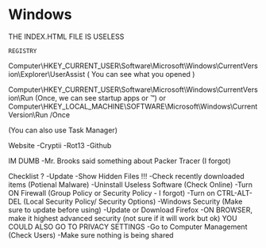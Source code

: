 # Windows

THE INDEX.HTML FILE IS USELESS

    REGISTRY

Computer\HKEY_CURRENT_USER\Software\Microsoft\Windows\CurrentVersion\Explorer\UserAssist ( You can see what you opened )

Computer\HKEY_CURRENT_USER\Software\Microsoft\Windows\CurrentVersion\Run (Once, we can see startup apps or ™) or Computer\HKEY_LOCAL_MACHINE\SOFTWARE\Microsoft\Windows\CurrentVersion\Run /Once

(You can also use Task Manager)

Website
-Cryptii
-Rot13
-Github

IM DUMB
-Mr. Brooks said something about Packer Tracer (I forgot)

Checklist ?
-Update 
-Show Hidden Files !!!
-Check recently downloaded items (Potienal Malware)
-Uninstall Useless Software (Check Online)
-Turn ON Firewall (Group Policy or Security Policy - I forgot)
-Turn on CTRL-ALT-DEL (Local Security Policy/ Security Options)
-Windows Security (Make sure to update before using)
-Update or Download Firefox
-ON BROWSER, make it highest advanced security (not sure if it will work but ok) 
      YOU COULD ALSO GO TO PRIVACY SETTINGS
-Go to Computer Management (Check Users)
-Make sure nothing is being shared
